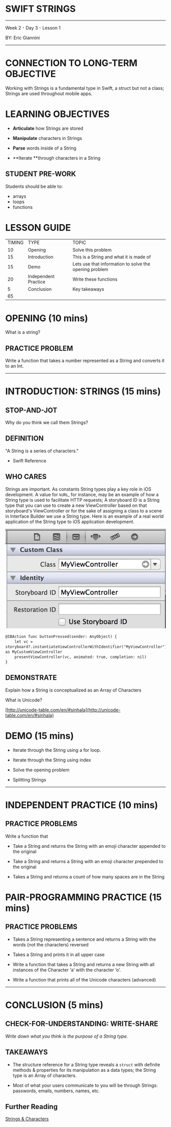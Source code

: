 SWIFT STRINGS
===============
---

Week 2 - Day 3 - Lesson 1

BY: Eric Giannini 

---


# CONNECTION TO LONG-TERM OBJECTIVE

Working with Strings is a fundamental type in Swift, a struct but not a class; Strings are used throughout mobile apps. 

# LEARNING OBJECTIVES

* **Articulate** how Strings are stored

* **Manipulate** characters in Strings

* **Parse** words inside of a String

* **Iterate **through characters in a String

## STUDENT PRE-WORK

Students should be able to:

* arrays
* loops
* functions

# LESSON GUIDE

<table>
  <tr>
    <td>TIMING</td>
    <td>TYPE</td>
    <td>TOPIC</td>
  </tr>
  <tr>
    <td>10</td>
    <td>Opening</td>
    <td>Solve this problem</td>
  </tr>
  <tr>
    <td>15</td>
    <td>Introduction </td>
    <td>This is a String and what it is made of</td>
  </tr>
  <tr>
    <td>15 </td>
    <td>Demo</td>
    <td>Lets use that information to solve the opening problem</td>
  </tr>
  <tr>
    <td>20</td>
    <td>Independent Practice</td>
    <td>Write these functions</td>
  </tr>
  <tr>
    <td>5</td>
    <td>Conclusion</td>
    <td>Key takeaways</td>
  </tr>
  <tr>
    <td>65</td>
    <td></td>
    <td></td>
  </tr>
</table>


# OPENING (10 mins)
What is a string? 

## PRACTICE PROBLEM

Write a function that takes a number represented as a String and converts it to an Int.

---


# INTRODUCTION: STRINGS (15 mins)

## STOP-AND-JOT

Why do you think we call them Strings?

## DEFINITION

"A String is a series of characters."

* Swift Reference

## WHO CARES

Strings are important. As constants String types play a key role in iOS development. A value for `kURL`, for instance, may be an example of how a String type is used to facilitate HTTP requests; A storyboard ID is a String type that you can use to create a new ViewController based on that storyboard's ViewController or for the sake of assigning a class to a scene in Interface Builder we use a String type. Here is an example of a real world application of the String type to iOS application development. 

![StoryboardID](./StoryboardID.png)

``` 
@IBAction func buttonPressed(sender: AnyObject) {
    let vc = storyboard?.instantiateViewControllerWithIdentifier("MyViewController") as MyCustomViewController
    presentViewController(vc, animated: true, completion: nil)
}
```

## DEMONSTRATE

Explain how a String is conceptualized as an Array of Characters

What is Unicode? 

[http://unicode-table.com/en/#sinhala](http://unicode-table.com/en/#sinhala)

# DEMO (15 mins)

* Iterate through the String using a for loop.

* Iterate through the String using index 

* Solve the opening problem

* Splitting Strings

---


# INDEPENDENT PRACTICE (10 mins)

## PRACTICE PROBLEMS

Write a function that

* Take a String and returns the String with an emoji character appended to the original

* Take a String and returns a String with an emoji character prepended to the original

* Takes a String and returns a count of how many spaces are in the String

# PAIR-PROGRAMMING PRACTICE (15 mins)

## PRACTICE PROBLEMS

* Takes a String representing a sentence and returns a String with the words (not the characters) reversed

* Takes a String and prints it in all upper case

* Write  a function that takes a String and returns a new String with all instances of the Character ‘a’ with the character ‘o’.

* Write a function that prints all of the Unicode characters (advanced)

---


# CONCLUSION (5 mins)

## CHECK-FOR-UNDERSTANDING: WRITE-SHARE

*Write down what you think is the purpose of a String type.*

## TAKEAWAYS

* The structure reference for a String type reveals a `struct` with definite methods & properties for its manipulation as a data types; the String type is an Array of characters. 

* Most of what your users communicate to you will be through Strings: passwords, emails, numbers, names, etc.

## Further Reading 
[Strings & Characters](https://developer.apple.com/library/mac/documentation/Swift/Conceptual/Swift_Programming_Language/StringsAndCharacters.html#//apple_ref/doc/uid/TP40014097-CH7-ID285)

